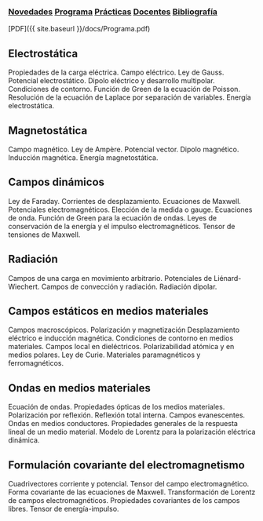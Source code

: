 ### [Novedades](./) [Programa](programa)  [Prácticas](practicas)  [Docentes](docentes)  [Bibliografía](bibliografia)

[PDF]({{ site.baseurl }}/docs/Programa.pdf)

## Electrostática
Propiedades de la carga eléctrica. Campo eléctrico. Ley de Gauss. Potencial electrostático. Dipolo eléctrico y desarrollo multipolar. Condiciones de contorno. Función de Green de la ecuación de Poisson. Resolución de la ecuación de Laplace por separación de variables. Energía electrostática.

## Magnetostática
Campo magnético. Ley de Ampère. Potencial vector. Dipolo magnético. Inducción magnética. Energía magnetostática.

## Campos dinámicos
Ley de Faraday. Corrientes de desplazamiento. Ecuaciones de Maxwell. Potenciales electromagnéticos. Elección de la medida o gauge. Ecuaciones de onda. Función de Green para la ecuación de ondas. Leyes de conservación de la energía y el impulso electromagnéticos. Tensor de tensiones de Maxwell.

## Radiación
Campos de una carga en movimiento arbitrario. Potenciales de Liénard-Wiechert. Campos de convección y radiación. Radiación dipolar.

## Campos estáticos en medios materiales
Campos macroscópicos. Polarización y magnetización Desplazamiento eléctrico e inducción magnética. Condiciones de contorno en medios materiales. Campos local en dieléctricos. Polarizabilidad atómica y en medios polares. Ley de Curie. Materiales paramagnéticos y ferromagnéticos.

## Ondas en medios materiales
Ecuación de ondas. Propiedades ópticas de los medios materiales. Polarización por reflexión. Reflexión total interna. Campos evanescentes. Ondas en medios conductores. Propiedades generales de la respuesta lineal de un medio material. Modelo de Lorentz para la polarización eléctrica dinámica.

## Formulación covariante del electromagnetismo
Cuadrivectores corriente y potencial. Tensor del campo electromagnético. Forma covariante de las ecuaciones de Maxwell. Transformación de Lorentz de campos electromagnéticos. Propiedades covariantes de los campos libres. Tensor de energía-impulso.

